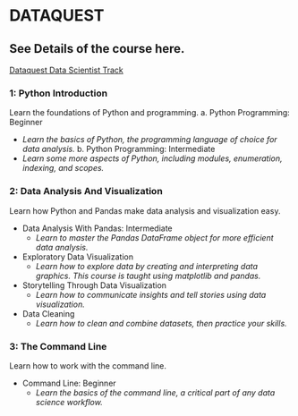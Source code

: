# DATAQUEST
## See Details of the course here.
[Dataquest Data Scientist Track](https://www.dataquest.io/path/data-scientist)

### 1: Python Introduction 
Learn the foundations of Python and programming.
a. Python Programming: Beginner
  * _Learn the basics of Python, the programming language of choice for data analysis._
b. Python Programming: Intermediate
  * _Learn some more aspects of Python, including modules, enumeration, indexing, and scopes._

### 2: Data Analysis And Visualization 
Learn how Python and Pandas make data analysis and visualization easy.
* Data Analysis With Pandas: Intermediate
  * _Learn to master the Pandas DataFrame object for more efficient data analysis._
* Exploratory Data Visualization
  * _Learn how to explore data by creating and interpreting data graphics. This course is taught using matplotlib and pandas._
* Storytelling Through Data Visualization
  * _Learn how to communicate insights and tell stories using data visualization._
* Data Cleaning
  * _Learn how to clean and combine datasets, then practice your skills._

### 3: The Command Line 
Learn how to work with the command line.
* Command Line: Beginner
  * _Learn the basics of the command line, a critical part of any data science workflow._

